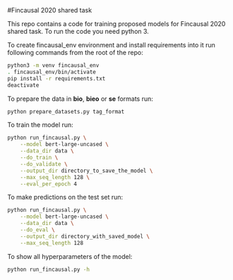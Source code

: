 #Fincausal 2020 shared task

This repo contains a code for training proposed models for Fincausal 2020 shared
task. To run the code you need python 3.

To create fincausal_env environment and install requirements into it run following commands from the root of the repo:
```bash
python3 -m venv fincausal_env
. fincausal_env/bin/activate
pip install -r requirements.txt
deactivate
```

To prepare the data in **bio**, **bieo** or **se** formats run:
```bash
python prepare_datasets.py tag_format
```

To train the model run:
```bash
python run_fincausal.py \
    --model bert-large-uncased \
    --data_dir data \
    --do_train \
    --do_validate \
    --output_dir directory_to_save_the_model \
    --max_seq_length 128 \
    --eval_per_epoch 4
```

To make predictions on the test set run:
```bash
python run_fincausal.py \
    --model bert-large-uncased \
    --data_dir data \
    --do_eval \
    --output_dir directory_with_saved_model \
    --max_seq_length 128
```

To show all hyperparameters of the model:
```bash
python run_fincausal.py -h
```